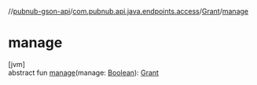//[pubnub-gson-api](../../../index.md)/[com.pubnub.api.java.endpoints.access](../index.md)/[Grant](index.md)/[manage](manage.md)

# manage

[jvm]\
abstract fun [manage](manage.md)(manage: [Boolean](https://kotlinlang.org/api/latest/jvm/stdlib/kotlin-stdlib/kotlin/-boolean/index.html)): [Grant](index.md)
